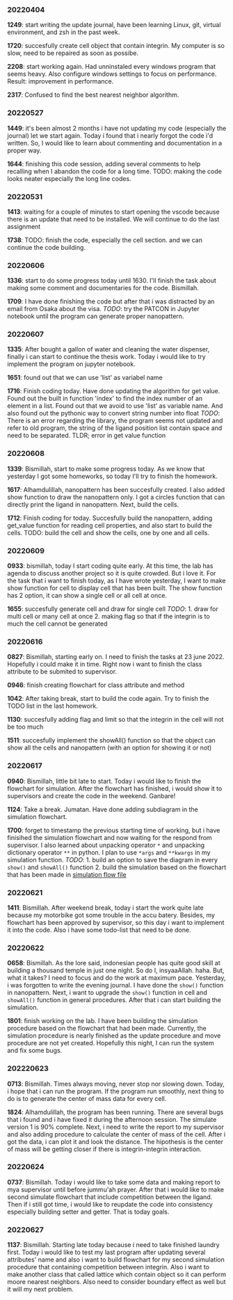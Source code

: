 ### 20220404
**1249**: start writing the update journal, have been learning Linux, git, virtual environment, and zsh in the past week. 

**1720**: succesfully create cell object that contain integrin. My computer is so slow, need to be repaired as soon as possibe. 

**2208**: start working again. Had unninstaled every windows program that seems heavy. Also configure windows settings to focus on performance. Result: improvement in performance.

**2317**: Confused to find the best nearest neighbor algorithm. 

### 20220527
**1449**: it's been almost 2 months i have not updating my code (especially the journal) let we start again. Today i found that i nearly forgot the code i'd written. So, I would like to learn about commenting and documentation in a proper way.

**1644**: finishing this code session, adding several comments to help recalling when I abandon the code
for a long time. 
TODO: making the code looks neater especially the long line codes.

### 20220531
**1413**: waiting for a couple of minutes to start opening the vscode because there is an update that need to be installed. We will continue to do the last assignment

**1738**: TODO: finish the code, especially the cell section. and we can continue the code building.

### 20220606
**1336**: start to do some progress today until 1630. I'll finish the task about making some comment and documentaries for the code. Bismillah.

**1709**: I have done finishing the code but after that i was distracted by an email from Osaka about the visa. _TODO_: try the PATCON in Jupyter notebook until the program can generate proper nanopattern.

### 20220607
**1335**: After bought a gallon of water and cleaning the water dispenser, finally i can start to continue the thesis work. Today i would like to try implement the program on jupyter notebook.

**1651**: found out that we can use 'list' as variabel name

**1716**: Finish coding today. Have done updating the algorithm for get value. Found out the built in function 'index' to find the index number of an element in a list. Found out that we avoid to use 'list' as variable name. And also found out the pythonic way to convert string number into float
_TODO_: There is an error regarding the library, the program seems not updated and refer to old program, the string of the ligand position list contain space and need to be separated. TLDR; error in get value function

### 20220608
**1339**: Bismillah, start to make some progress today. As we know that yesterday I got some homeworks, so today I'll try to finish the homework.

**1617**: Alhamdulillah, nanopattern has been succesfully created. I also added show function to draw the nanopattern only. I got a circles function that can directly print the ligand in nanopattern. Next, build the cells.

**1712**: Finish coding for today. Succesfully build the nanopattern, adding get_value function for reading cell properties, and also start to build the cells. TODO: build the cell and show the cells, one by one and all cells. 

### 20220609
**0933**: bismillah, today I start coding quite early. At this time, the lab has agenda to discuss another project so it is quite crowded. But i love it. For the task that i want to finish today, as I have wrote yesterday, I want to make show function for cell to display cell that has been built. The show function has 2 option, it can show a single cell or all cell at once.

**1655**: succesfully generate cell and draw for single cell
_TODO_: 1. draw for multi cell or many cell at once
        2. making flag so that if the integrin is to much the cell cannot be generated

### 20220616
**0827**: Bismillah, starting early on. I need to finish the tasks at 23 june 2022. Hopefully i could make it in time. Right now i want to finish the class attribute to be submited to supervisor. 

**0946**: finish creating flowchart for class attribute and method

**1042**: After taking break, start to build the code again. Try to finish the TODO list in the last homework.

**1130**: succesfully adding flag and limit so that the integrin in the cell will not be too much

**1511**: succesfully implement the showAll() function so that the object can show all the cells and nanopattern (with an option for showing it or not)

### 20220617
**0940**: Bismillah, little bit late to start. Today i would like to finish the flowchart for simulation. After the flowchart has finished, i would show it to supervisors and create the code in the weekend. Ganbare!

**1124**: Take a break. Jumatan. Have done adding subdiagram in the simulation flowchart. 

**1700**: forget to timestamp the previous starting time of working, but i have finisihed the simulation flowchart and now waiting for the respond from supervisor. I also learned about unpacking operator `*` and unpacking dictionary operator `**` in python. I plan to use `*args` and `**kwargs` in my simulation function. 
_TODO_: 1. build an option to save the diagram in every `show()` and `showAll()` function
        2. build the simulation based on the flowchart that has been made in [simulation flow file](https://github.com/azfairuza/stem_cell/blob/master/simulationflow.md)

### 20220621
**1411**: Bismillah. After weekend break, today i start the work quite late because my motorbike got some trouble in the accu batery. Besides, my flowchart has been approved by supervisor, so this day i want to implement it into the code. Also i have some todo-list that need to be done. 

### 20220622
**0658**: Bismillah. As the lore said, indonesian people has quite good skill at building a thousand temple in just one night. So do I, insyaaAllah. haha. But, what it takes? I need to focus and do the work at maximum pace. Yesterday, i was forgotten to write the evening journal. I have done the `show()` function in nanopattern. Next, i want to upgrade the `show()` function in cell and `showAll()` function in general procedures. After that i can start building the simulation. 

**1801**: finish working on the lab. I have been building the simulation procedure based on the flowchart that had been made. Currently, the simulation procedure is nearly finished as the update procedure and move procedure are not yet created. Hopefully this night, I can run the system and fix some bugs. 

### 202220623
**0713**: Bismillah. Times always moving, never stop nor slowing down. Today, i hope that i can run the program. If the program run smoothly, next thing to do is to generate the center of mass data for every cell. 

**1824**: Alhamdulillah, the program has been running. There are several bugs that i found and i have fixed it during the afternoon session. The simulate version 1 is 90% complete. Next, i need to write the report to my supervisor and also adding procedure to calculate the center of mass of the cell. After i got the data, i can plot it and look the distance. The hipothesis is the center of mass will be getting closer if there is integrin-integrin interaction.

### 20220624
**0737**: Bismillah. Today i would like to take some data and making report to mya supervisor until before jummu'ah prayer. After that i would like to make second simulate flowchart that include competition between the ligand. Then if i still got time, i would like to reupdate the code into consistency especially building setter and getter. That is today goals.

### 20220627
**1137**: Bismillah. Starting late today because i need to take finished laundry first. Today i would like to test my last program after updating several attributes' name and also i want to build flowchart for my second simulation procedure that containing competition between integrin. Also i want to make another class that called lattice which contain object so it can perform moore nearest neighbors. Also need to consider boundary effect as well but it will my next problem.
